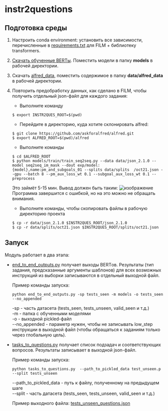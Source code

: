 # instr2questions

## Подготовка среды
1. Настроить conda environment: установить все зависимости, перечисленные в [requirements.txt](https://github.com/soyeonm/FILM/blob/public/requirements.txt) для FILM + библиотеку transformers.
2. [Скачать обученные BERTы](https://drive.google.com/file/d/1KQSpEBPd51x7tpF0rE1PVGCliRhuNhue/view). Поместить модели в папку **models** в рабочей директории.
3. Скачать [alfred_data](https://drive.google.com/file/d/1m0q7QYmmhSTOOoS62FdxSSXmQl2TY4gj/view?usp=sharing), поместить содержимое в папку **data/alfred_data** в рабочей директории.
4. Повторить предобработку данных, как сделано в FILM, чтобы получить отдельный json-файл для каждого задания:
   
   - Выполните команду
   ```
   $ export INSTR2QUES_ROOT=$(pwd)
   ```

   - Перейдите в директорию, куда хотите склонировать alfred:
   ```
   $ git clone https://github.com/askforalfred/alfred.git
   $ export ALFRED_ROOT=$(pwd)/alfred
   ```
   - Выполните команды
   ```
   $ cd $ALFRED_ROOT
   $ python models/train/train_seq2seq.py --data data/json_2.1.0 --model seq2seq_im_mask --dout exp/model:{model},name:pm_and_subgoals_01 --splits data/splits  /oct21.json --gpu --batch 8 --pm_aux_loss_wt 0.1 --subgoal_aux_loss_wt 0.1 --preprocess
   ```
   Это займёт 5-15 мин. Вывод должен быть таким:
   ![изображение](https://user-images.githubusercontent.com/64375679/170740281-29d4ec7a-e0ba-4425-9ba3-f3d9099832f8.png)
   Программа завершится с ошибкой, но на это можно не обращать внимания.
   
   - Выполните команды, чтобы скопировать файлы в рабочую директорию проекта
   ```
   $ cp -r data/json_2.1.0 $INSTR2QUES_ROOT/json_2.1.0
   $ cp -r data/splits/oct21.json $INSTR2QUES_ROOT/splits/oct21.json
   ```
   

## Запуск

Модуль работает в два этапа:
- [end_to_end_outputs.py](end_to_end_outputs.py) получает выходы BERTов. Результаты (тип задания, предсказанные аргументы шаблонов) для всех возможных инструкций из выборки записываются в отдельный выходной файл.

  Пример команды запуска:
  ```
  python end_to_end_outputs.py -sp tests_seen -m models -o tests_seen --no_appended
  ```
  -sp - часть датасета (tests_seen, tests_unseen, valid_seen и т.д.) \
  -m - папка с обученными моделями \
  -o - выходной pickled-файл \
  --no_appended - параметр нужен, чтобы не записывать low_step инструкции в выходной файл (чтобы обращаться к заданиям только через глобальную цель).

- [tasks_to_questions.py](tasks_to_questions.py) получает список подзадач и соответствующих вопросов. Результаты записывает в выходной json-файл.

  Пример команды запуска:
  ```
  python tasks_to_questions.py  --path_to_pickled_data test_unseen.p --split tests_unseen
  ```
  --path_to_pickled_data - путь к файлу, полученному на предыдущем шаге \
  --split - часть датасета (tests_seen, tests_unseen, valid_seen и т.д.)
  
  Пример выходного файла: [tests_unseen_questions.json](tests_unseen_questions.json)
